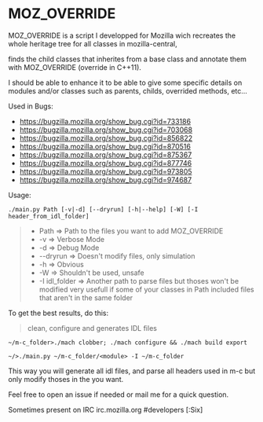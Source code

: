 MOZ_OVERRIDE
============

MOZ_OVERRIDE is a script I developped for Mozilla
wich recreates the whole heritage tree for all classes in mozilla-central,

finds the child classes that inherites from a base class
and annotate them with MOZ_OVERRIDE (override in C++11).

I should be able to enhance it to be able to give some specific details on modules and/or classes
such as parents, childs, overrided methods, etc...

Used in Bugs:
 - https://bugzilla.mozilla.org/show_bug.cgi?id=733186
 - https://bugzilla.mozilla.org/show_bug.cgi?id=703068
 - https://bugzilla.mozilla.org/show_bug.cgi?id=856822
 - https://bugzilla.mozilla.org/show_bug.cgi?id=870516
 - https://bugzilla.mozilla.org/show_bug.cgi?id=875367
 - https://bugzilla.mozilla.org/show_bug.cgi?id=877746
 - https://bugzilla.mozilla.org/show_bug.cgi?id=973805
 - https://bugzilla.mozilla.org/show_bug.cgi?id=974687

Usage:

`./main.py Path [-v|-d] [--dryrun] [-h|--help] [-W] [-I header_from_idl_folder]`

> - Path		  => Path to the files you want to add MOZ_OVERRIDE
> - -v 		  => Verbose Mode
> - -d 		  => Debug Mode
> - --dryrun	  => Doesn't modify files, only simulation
> - -h		  => Obvious
> - -W		  => Shouldn't be used, unsafe
> - -I idl_folder  => Another path to parse files but thoses won't be modified
>      		     very usefull if some of your classes in Path included files that aren't in the same folder


To get the best results, do this:

>clean, configure and generates IDL files

`~/m-c_folder>./mach clobber; ./mach configure && ./mach build export`

`~/>./main.py ~/m-c_folder/<module> -I ~/m-c_folder`

This way you will generate all idl files, and parse all headers used in m-c but only modify thoses in the <module> you want.

Feel free to open an issue if needed or mail me for a quick question.

Sometimes present on IRC irc.mozilla.org #developers [:Six]
